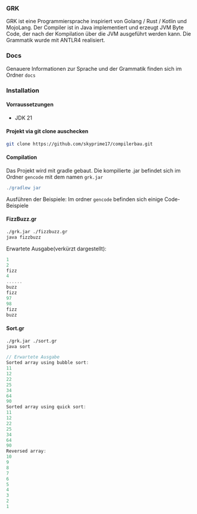 ### GRK

GRK ist eine Programmiersprache inspiriert von Golang / Rust / Kotlin und MojoLang.
Der Compiler ist in Java implementiert und erzeugt JVM Byte Code, der nach der Kompilation über die JVM ausgeführt werden kann.
Die Grammatik wurde mit ANTLR4 realisiert.


### Docs
Genauere Informationen zur Sprache und der Grammatik finden sich im Ordner `docs`



### Installation

#### Vorraussetzungen
- JDK 21

#### Projekt via git clone auschecken
```sh
git clone https://github.com/skyprime17/compilerbau.git
```
#### Compilation
Das Projekt wird mit gradle gebaut. Die kompilierte .jar befindet sich im Ordner `gencode` mit dem namen `grk.jar`
```gradle
./gradlew jar
```

Ausführen der Beispiele:
Im ordner `gencode` befinden sich einige Code-Beispiele

#### FizzBuzz.gr

```sh
./grk.jar ./fizzbuzz.gr 
java fizzbuzz
```

Erwartete Ausgabe(verkürzt dargestellt):
```rust
1
2
fizz
4
......
buzz
fizz
97
98
fizz
buzz
```


#### Sort.gr
```sh
./grk.jar ./sort.gr 
java sort
```

```rust
// Erwartete Ausgabe
Sorted array using bubble sort:
11
12
22
25
34
64
90
Sorted array using quick sort:
11
12
22
25
34
64
90
Reversed array:
10
9
8
7
6
5
4
3
2
1
```